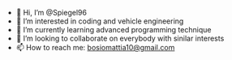 - 👋 Hi, I’m @Spiegel96
- 👀 I’m interested in coding and vehicle engineering
- 🌱 I’m currently learning advanced programming technique
- 💞️ I’m looking to collaborate on everybody with sinilar interests
- 📫 How to reach me: bosiomattia10@gmail.com

<!---
Spiegel96/Spiegel96 is a ✨ special ✨ repository because its `README.md` (this file) appears on your GitHub profile.
You can click the Preview link to take a look at your changes.
--->
